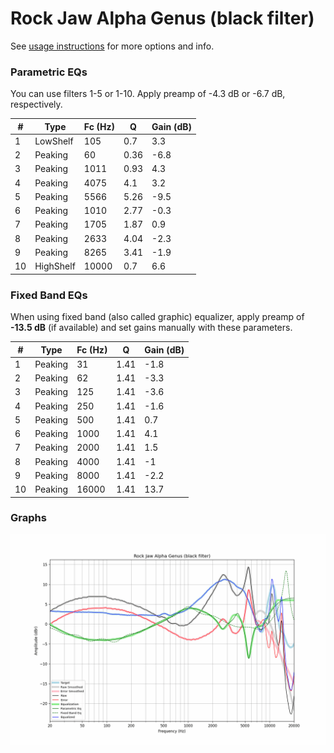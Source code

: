 # Rock Jaw Alpha Genus (black filter)
See [usage instructions](https://github.com/jaakkopasanen/AutoEq#usage) for more options and info.

### Parametric EQs
You can use filters 1-5 or 1-10. Apply preamp of -4.3 dB or -6.7 dB, respectively.

|   # | Type      |   Fc (Hz) |    Q |   Gain (dB) |
|-----|-----------|-----------|------|-------------|
|   1 | LowShelf  |       105 | 0.7  |         3.3 |
|   2 | Peaking   |        60 | 0.36 |        -6.8 |
|   3 | Peaking   |      1011 | 0.93 |         4.3 |
|   4 | Peaking   |      4075 | 4.1  |         3.2 |
|   5 | Peaking   |      5566 | 5.26 |        -9.5 |
|   6 | Peaking   |      1010 | 2.77 |        -0.3 |
|   7 | Peaking   |      1705 | 1.87 |         0.9 |
|   8 | Peaking   |      2633 | 4.04 |        -2.3 |
|   9 | Peaking   |      8265 | 3.41 |        -1.9 |
|  10 | HighShelf |     10000 | 0.7  |         6.6 |

### Fixed Band EQs
When using fixed band (also called graphic) equalizer, apply preamp of **-13.5 dB** (if available) and set gains manually with these parameters.

|   # | Type    |   Fc (Hz) |    Q |   Gain (dB) |
|-----|---------|-----------|------|-------------|
|   1 | Peaking |        31 | 1.41 |        -1.8 |
|   2 | Peaking |        62 | 1.41 |        -3.3 |
|   3 | Peaking |       125 | 1.41 |        -3.6 |
|   4 | Peaking |       250 | 1.41 |        -1.6 |
|   5 | Peaking |       500 | 1.41 |         0.7 |
|   6 | Peaking |      1000 | 1.41 |         4.1 |
|   7 | Peaking |      2000 | 1.41 |         1.5 |
|   8 | Peaking |      4000 | 1.41 |        -1   |
|   9 | Peaking |      8000 | 1.41 |        -2.2 |
|  10 | Peaking |     16000 | 1.41 |        13.7 |

### Graphs
![](./Rock%20Jaw%20Alpha%20Genus%20(black%20filter).png)
